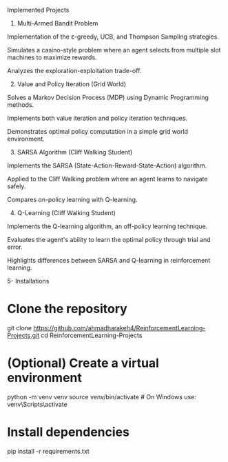 Implemented Projects

1. Multi-Armed Bandit Problem

Implementation of the ε-greedy, UCB, and Thompson Sampling strategies.

Simulates a casino-style problem where an agent selects from multiple slot machines to maximize rewards.

Analyzes the exploration-exploitation trade-off.

2. Value and Policy Iteration (Grid World)

Solves a Markov Decision Process (MDP) using Dynamic Programming methods.

Implements both value iteration and policy iteration techniques.

Demonstrates optimal policy computation in a simple grid world environment.

3. SARSA Algorithm (Cliff Walking Student)

Implements the SARSA (State-Action-Reward-State-Action) algorithm.

Applied to the Cliff Walking problem where an agent learns to navigate safely.

Compares on-policy learning with Q-learning.

4. Q-Learning (Cliff Walking Student)

Implements the Q-learning algorithm, an off-policy learning technique.

Evaluates the agent's ability to learn the optimal policy through trial and error.

Highlights differences between SARSA and Q-learning in reinforcement learning.

5- Installations

# Clone the repository
git clone https://github.com/ahmadharakeh4/ReinforcementLearning-Projects.git
cd ReinforcementLearning-Projects

# (Optional) Create a virtual environment
python -m venv venv
source venv/bin/activate  # On Windows use: venv\Scripts\activate

# Install dependencies
pip install -r requirements.txt